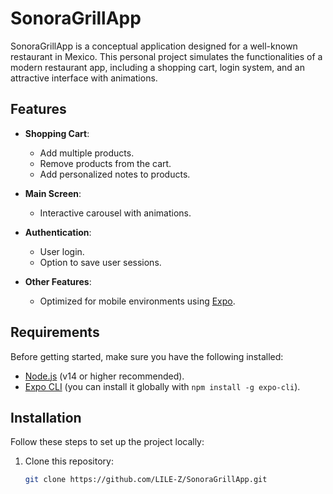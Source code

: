 # SonoraGrillApp

SonoraGrillApp is a conceptual application designed for a well-known restaurant in Mexico. This personal project simulates the functionalities of a modern restaurant app, including a shopping cart, login system, and an attractive interface with animations.

## Features

- **Shopping Cart**:
  - Add multiple products.
  - Remove products from the cart.
  - Add personalized notes to products.

- **Main Screen**:
  - Interactive carousel with animations.

- **Authentication**:
  - User login.
  - Option to save user sessions.

- **Other Features**:
  - Optimized for mobile environments using [Expo](https://expo.dev/).

## Requirements

Before getting started, make sure you have the following installed:

- [Node.js](https://nodejs.org/) (v14 or higher recommended).
- [Expo CLI](https://docs.expo.dev/) (you can install it globally with `npm install -g expo-cli`).

## Installation

Follow these steps to set up the project locally:

1. Clone this repository:
   ```bash
   git clone https://github.com/LILE-Z/SonoraGrillApp.git
